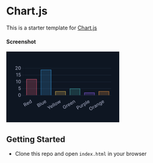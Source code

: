# Chart.js

This is a starter template for [Chart.js](http://www.chartjs.org/)

#### Screenshot

<img src="screenshot.png" alt="screenshot" width="300">

## Getting Started

- Clone this repo and open `index.html` in your browser

